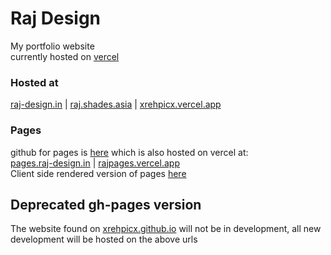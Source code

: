 # Raj Design
My portfolio website  
currently hosted on [vercel](https://vercel.com/)
### Hosted at
[raj-design.in](https://raj-design.in) | [raj.shades.asia](https://raj.shades.asia) | [xrehpicx.vercel.app](https://xrehpicx.vercel.app)

### Pages
github for pages is [here](https://github.com/xrehpicx/pages) which is also hosted on vercel at:  
[pages.raj-design.in](https://pages.raj-design.in) | [rajpages.vercel.app](https://rajpages.vercel.app)  
Client side rendered version of pages [here](https://raj-design.in/pages)

## Deprecated gh-pages version
The website found on [xrehpicx.github.io](https://xrehpicx.github.io) will not be in development, all new development will be hosted on the above urls